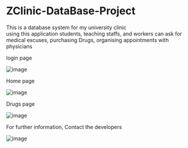 # ZClinic-DataBase-Project

This is a database system for my university clinic                                                     
using this application students, teaching staffs, and workers
can ask for medical excuses, purchasing Drugs, organising appointments with physicians

login page


![image](https://user-images.githubusercontent.com/68303138/132769182-c8b20201-5543-45fe-a063-0167d9105e50.png)

Home page


![image](https://user-images.githubusercontent.com/68303138/132769278-83b7e388-4b1e-4e7f-afd1-a36395f850d6.png)

Drugs page


![image](https://user-images.githubusercontent.com/68303138/132769361-db7fdb1b-b435-459a-a895-14528baed9b1.png)

For further information, Contact the developers


![image](https://user-images.githubusercontent.com/68303138/132769565-acb5862a-c154-40c4-8805-2f710e96ae03.png)
